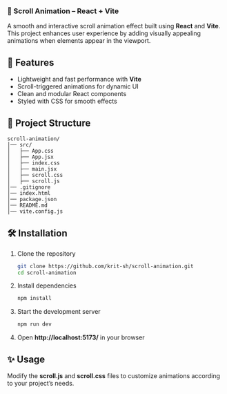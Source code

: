 ### 📜 Scroll Animation – React + Vite  
A smooth and interactive scroll animation effect built using **React** and **Vite**. This project enhances user experience by adding visually appealing animations when elements appear in the viewport.  

## 🚀 Features  
- Lightweight and fast performance with **Vite**  
- Scroll-triggered animations for dynamic UI  
- Clean and modular React components  
- Styled with CSS for smooth effects  

## 📂 Project Structure  
```
scroll-animation/
│── src/
│   ├── App.css
│   ├── App.jsx
│   ├── index.css
│   ├── main.jsx
│   ├── scroll.css
│   ├── scroll.js
│── .gitignore
│── index.html
│── package.json
│── README.md
│── vite.config.js
```

## 🛠️ Installation  
1. Clone the repository  
   ```sh
   git clone https://github.com/krit-sh/scroll-animation.git
   cd scroll-animation
   ```
2. Install dependencies  
   ```sh
   npm install
   ```
3. Start the development server  
   ```sh
   npm run dev
   ```
4. Open **http://localhost:5173/** in your browser  

## ✨ Usage  
Modify the **scroll.js** and **scroll.css** files to customize animations according to your project’s needs.  

